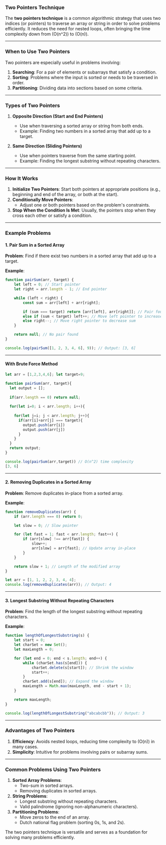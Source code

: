 ### **Two Pointers Technique**

The **two pointers technique** is a common algorithmic strategy that uses two indices (or pointers) to traverse an array or string in order to solve problems efficiently. It reduces the need for nested loops, often bringing the time complexity down from \(O(n^2)\) to \(O(n)\).

---

### **When to Use Two Pointers**
Two pointers are especially useful in problems involving:
1. **Searching**: For a pair of elements or subarrays that satisfy a condition.
2. **Sorting**: Problems where the input is sorted or needs to be traversed in order.
3. **Partitioning**: Dividing data into sections based on some criteria.

---

### **Types of Two Pointers**

1. **Opposite Direction (Start and End Pointers)**  
   - Use when traversing a sorted array or string from both ends.
   - Example: Finding two numbers in a sorted array that add up to a target.

2. **Same Direction (Sliding Pointers)**  
   - Use when pointers traverse from the same starting point.
   - Example: Finding the longest substring without repeating characters.

---

### **How It Works**
1. **Initialize Two Pointers**: Start both pointers at appropriate positions (e.g., beginning and end of the array, or both at the start).
2. **Conditionally Move Pointers**:
   - Adjust one or both pointers based on the problem's constraints.
3. **Stop When the Condition Is Met**: Usually, the pointers stop when they cross each other or satisfy a condition.

---

### **Example Problems**

#### **1. Pair Sum in a Sorted Array**
**Problem**: Find if there exist two numbers in a sorted array that add up to a target.

**Example**:
```javascript
function pairSum(arr, target) {
    let left = 0; // Start pointer
    let right = arr.length - 1; // End pointer

    while (left < right) {
        const sum = arr[left] + arr[right];

        if (sum === target) return [arr[left], arr[right]]; // Pair found
        else if (sum < target) left++; // Move left pointer to increase sum
        else right--; // Move right pointer to decrease sum
    }

    return null; // No pair found
}

console.log(pairSum([1, 2, 3, 4, 6], 9)); // Output: [3, 6]
```

---
#### With Brute Force Method

```javascript
let arr = [1,2,3,4,6]; let target=9;

function pairSum(arr, target){
  let output = [];
  
  if(arr.length == 0) return null;
  
  for(let i=0; i < arr.length; i++){
    
    for(let j=i; j < arr.length; j++){
      if(arr[i]+arr[j] === target){
        output.push(arr[i])
        output.push(arr[j])
      }
    }
  }
  return output;
}

console.log(pairSum(arr,target)) // O(n^2) time complexity
[3, 6]
```
---

#### **2. Removing Duplicates in a Sorted Array**
**Problem**: Remove duplicates in-place from a sorted array.

**Example**:
```javascript
function removeDuplicates(arr) {
    if (arr.length === 0) return 0;

    let slow = 0; // Slow pointer

    for (let fast = 1; fast < arr.length; fast++) {
        if (arr[slow] !== arr[fast]) {
            slow++;
            arr[slow] = arr[fast]; // Update array in-place
        }
    }

    return slow + 1; // Length of the modified array
}

let arr = [1, 1, 2, 2, 3, 4, 4];
console.log(removeDuplicates(arr)); // Output: 4
```

---

#### **3. Longest Substring Without Repeating Characters**
**Problem**: Find the length of the longest substring without repeating characters.

**Example**:
```javascript
function lengthOfLongestSubstring(s) {
    let start = 0;
    let charSet = new Set();
    let maxLength = 0;

    for (let end = 0; end < s.length; end++) {
        while (charSet.has(s[end])) {
            charSet.delete(s[start]); // Shrink the window
            start++;
        }
        charSet.add(s[end]); // Expand the window
        maxLength = Math.max(maxLength, end - start + 1);
    }

    return maxLength;
}

console.log(lengthOfLongestSubstring("abcabcbb")); // Output: 3
```

---

### **Advantages of Two Pointers**
1. **Efficiency**: Avoids nested loops, reducing time complexity to \(O(n)\) in many cases.
2. **Simplicity**: Intuitive for problems involving pairs or subarray sums.

---

### **Common Problems Using Two Pointers**
1. **Sorted Array Problems**:
   - Two-sum in sorted arrays.
   - Removing duplicates in sorted arrays.
2. **String Problems**:
   - Longest substring without repeating characters.
   - Valid palindrome (ignoring non-alphanumeric characters).
3. **Partitioning Problems**:
   - Move zeros to the end of an array.
   - Dutch national flag problem (sorting 0s, 1s, and 2s).

The two pointers technique is versatile and serves as a foundation for solving many problems efficiently.